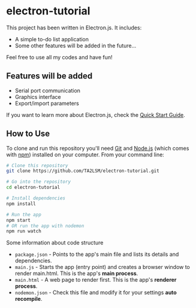 # electron-tutorial
This project has been written in Electron.js. It includes:
- A simple to-do list application
- Some other features will be added in the future...

Feel free to use all my codes and have fun!

## Features will be added
- Serial port communication
- Graphics interface
- Export/import parameters

If you want to learn more about Electron.js, check the [Quick Start Guide](https://www.electronjs.org/docs/latest/tutorial/quick-start).

## How to Use
To clone and run this repository you'll need [Git](https://git-scm.com) and [Node.js](https://nodejs.org/en/download/) (which comes with [npm](https://www.npmjs.com/)) installed on your computer. From your command line:

```bash
# Clone this repository
git clone https://github.com/TA2LSM/electron-tutorial.git

# Go into the repository
cd electron-tutorial

# Install dependencies
npm install

# Run the app
npm start
# OR run the app with nodemon
npm run watch
```

Some information about code structure
- `package.json` - Points to the app's main file and lists its details and dependencies.
- `main.js` - Starts the app (entry point) and creates a browser window to render main.html. This is the app's **main process**.
- `main.html` - A web page to render first. This is the app's **renderer process**.
- `nodemon.json` - Check this file and modify it for your settings **auto recompile**.


